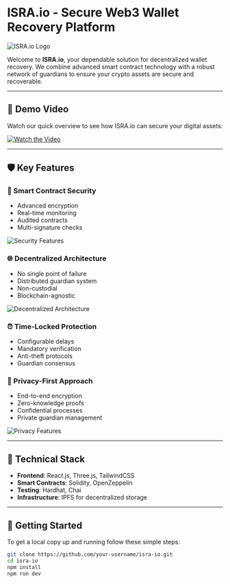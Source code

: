 # ISRA.io - Secure Web3 Wallet Recovery Platform

![ISRA.io Logo](https://your-image-url.com/isra-logo.png)

Welcome to **ISRA.io**, your dependable solution for decentralized wallet recovery. We combine advanced smart contract technology with a robust network of guardians to ensure your crypto assets are secure and recoverable.

---

## 🎥 Demo Video

Watch our quick overview to see how ISRA.io can secure your digital assets:

[![Watch the Video](https://img.youtube.com/vi/YOUR_VIDEO_ID/maxresdefault.jpg)](https://youtube.com/watch?v=YOUR_VIDEO_ID)

---

## 🛡️ Key Features

### 🔐 Smart Contract Security
- Advanced encryption
- Real-time monitoring
- Audited contracts
- Multi-signature checks

![Security Features](https://your-image-url.com/security-features.png)

### 🌐 Decentralized Architecture
- No single point of failure
- Distributed guardian system
- Non-custodial
- Blockchain-agnostic

![Decentralized Architecture](https://your-image-url.com/decentralized-architecture.png)

### ⏰ Time-Locked Protection
- Configurable delays
- Mandatory verification
- Anti-theft protocols
- Guardian consensus

### 🔑 Privacy-First Approach
- End-to-end encryption
- Zero-knowledge proofs
- Confidential processes
- Private guardian management

![Privacy Features](https://your-image-url.com/privacy-features.png)

---

## 🧰 Technical Stack

- **Frontend**: React.js, Three.js, TailwindCSS
- **Smart Contracts**: Solidity, OpenZeppelin
- **Testing**: Hardhat, Chai
- **Infrastructure**: IPFS for decentralized storage

---

## 🚀 Getting Started

To get a local copy up and running follow these simple steps:

```bash
git clone https://github.com/your-username/isra-io.git
cd isra-io
npm install
npm run dev
